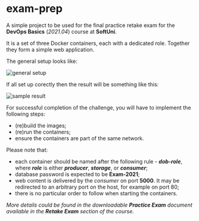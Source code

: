 # exam-prep
A simple project to be used for the final practice retake exam for the **DevOps Basics** (*2021.04*) course at **SoftUni**. 

It is a set of three Docker containers, each with a dedicated role. Together they form a simple web application. 

The general setup looks like:

![general setup](https://github.com/shekeriev/dob-2021-04-exam-re/blob/main/setup.png?raw=true)

If all set up corectly then the result will be something like this:

![sample result](https://github.com/shekeriev/dob-2021-04-exam-re/blob/main/result.png?raw=true)

For successful completion of the challenge, you will have to implement the following steps:
 - (re)build the images;
 - (re)run the containers;
 - ensure the containers are part of the same network.

Please note that:
 - each container should be named after the following rule - ***dob-role***, where ***role*** is either ***producer***, ***storage***, or ***consumer***;
 - database password is expected to be **Exam-2021**;
 - web content is delivered by the *consumer* on port **5000**. It may be redirected to an arbitrary port on the host, for example on port 80;
 - there is no particular order to follow when starting the containers.

*More details could be found in the downloadable **Practice Exam** document available in the **Retake Exam** section of the course.*
